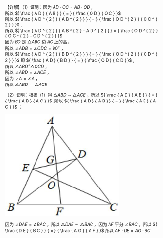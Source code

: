 【详解】（1）证明：因为 $A D \cdot O C = A B \cdot O D$ ，  
所以 ${ \frac { A D } { A B } } { = } { \frac { O D } { O C } }$   
所以 ${ \frac { A D ^ { 2 } } { A B ^ { 2 } } } { = } { \frac { O D ^ { 2 } } { O C ^ { 2 } } }$ ,  
所以 ${ \frac { A D ^ { 2 } } { A B ^ { 2 } - A D ^ { 2 } } } = { \frac { O D ^ { 2 } } { O C ^ { 2 } - O D ^ { 2 } } }$   
因为 $B D$ 是 ${ \triangle A B C }$ 边 $A C$ 上的高，  
所以 $\angle A D B = \angle O D C = 9 0 ^ { \circ }$ ，  
所以 ${ \frac { A D ^ { 2 } } { B D ^ { 2 } } } { = } { \frac { O D ^ { 2 } } { C D ^ { 2 } } }$ 即 ${ \frac { A D } { B D } } { = } { \frac { O D } { C D } }$ ,  
所以 $\triangle A B D ^ { \circ } \triangle O C D$ ，  
所以 $\angle A B D = \angle A C E$ ，  
因为 $\angle A = \angle A$ ，  
所以 $\triangle A B D \sim \triangle A C E$

（2）证明：根据（1）得 $\triangle A B D \sim \triangle A C E$ ，所以 ${ \frac { A D } { A E } } { = } { \frac { A B } { A C } }$ ,所以 ${ \frac { A D } { A B } } { = } { \frac { A E } { A C } }$ ；

![](<../../qs_image_DB/专题1-2_一文吃透相似三角形12个模型·共14类题型（解析版）/a26ffebd446ab3bbad80c36804102defa7ed1965352c7e86f3ab493ccaf9691a.jpg>)

因为 $\angle D A E = \angle B A C$ ，所以 $\triangle D A E \sim \triangle B A C$ ，因为 $A F$ 平分 $\angle B A C$ ，所以 ${ \frac { D E } { B C } } { = } { \frac { A G } { A F } }$ 所以 $A F \cdot D E = A G \cdot B C$
